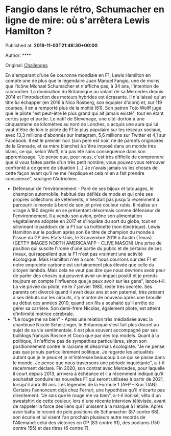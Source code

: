 
# Fangio dans le rétro, Schumacher en ligne de mire: où s'arrêtera Lewis Hamilton ?

Published at: **2019-11-03T21:46:30+00:00**

Author: ****

Original: [Challenges](https://www.challenges.fr/sport/fangio-dans-le-retro-schumacher-en-ligne-de-mire-ou-s-arretera-lewis-hamilton_682999)

En s'emparant d'une 6e couronne mondiale en F1, Lewis Hamilton en compte une de plus que le légendaire Juan Manuel Fangio, une de moins que l'icône Michael Schumacher et n'affiche pas, à 34 ans, l'intention de raccrocher.
La domination du Britannique au volant de sa Mercedes depuis 2014 et l'introduction des moteurs hybrides est écrasante. Il n'a laissé qu'un titre lui échapper (en 2016 à Nico Rosberg, son équipier d'alors) et, sur 119 courses, il en a remporté plus de la moitié (61).
Son patron Toto Wolff juge que le pilote "est peut-être le plus grand qui ait jamais existé", tout en étant certes juge et partie.
Le natif de Stevenage, une cité-dortoir à une cinquantaine de kilomètres au nord de Londres, a acquis une aura qui lui vaut d'être de loin le pilote de F1 le plus populaire sur les réseaux sociaux, avec 13,3 millions d'abonnés sur Instagram, 5,6 millions sur Twitter et 4,1 sur Facebook.
Il est le premier noir (son père est noir, né de parents originaires de la Grenade, et sa mère blanche) à s'être imposé dans un monde très blanc, ce qui, selon Wolff, n'a pas été sans conséquence dans son apprentissage.
"Je pense que, pour nous, c'est très difficile de comprendre que si vous faites partie d'un très petit nombre, vous pouvez vous retrouver confronté à ce genre de situation (...) Je n'avais jamais vu les choses de cette façon avant qu'il ne me l'explique et cela m'en a fait prendre conscience", souligne l'Autrichien.
- Défenseur de l'environnement -
Paré de ses bijoux et tatouages, le champion automobile, habitué des défilés de mode et qui crée ses propres collections de vêtements, n'hésitait pas jusqu'à récemment à parcourir le monde à bord de son jet privé couleur rubis.
Il réalise un virage à 180 degrés en se présentant désormais comme défenseur de l'environnement. Il a vendu son avion, prône son alimentation végétalienne adoptée en 2017 et s'inquiète du sort du globe, tout en sillonnant le paddock de la F1 sur sa trottinette (non électrique).
Lewis Hamilton sur le podium après son 6e titre de champion du monde à l'issue du GP des Etats-Unis, le 3 novembre 2019 à Austin (Texas) (GETTY IMAGES NORTH AMERICA/AFP - CLIVE MASON)
Une prise de position qui suscite l'ironie d'une partie du public et de certains de ses rivaux, qui rappellent que la F1 n'est pas vraiment une activité écologique.
Mais Hamilton n'en a cure: "nous courrons sur des F1 et notre empreinte carbone est certainement plus élevée que celle du citoyen lambda. Mais cela ne veut pas dire que nous devrions avoir peur de parler des choses qui peuvent avoir un impact positif et je prends toujours en compte l'influence que je peux avoir sur les gens", lance-t-il.
La vie privée du pilote, né le 7 janvier 1985, reste très secrète. Ses parents ont divorcé quand il avait deux ans et son paternel, très présent à ses débuts sur les circuits, s'y montre de nouveau après une brouille au début des années 2010, quand son fils a souhaité qu'il arrête de gérer sa carrière. Son demi-frère Nicolas, également pilote, est atteint d'infirmité motrice cérébrale.
- "Le rouge me va bien" -
Après une relation très médiatisée avec la chanteuse Nicole Scherzinger, le Britannique s'est fait plus discret au sujet de sa vie sentimentale. Il est plus souvent accompagné par ses bulldogs français Roscoe et Coco que par des top models.
Quant à la politique, il n'affiche pas de sympathies particulières, sinon son positionnement contre le racisme et désormais écologiste. "Je ne pense pas que je suis particulièrement politique. Je regarde les actualités autant que je le peux et je m'intéresse beaucoup à ce qui se passe dans le monde. Je pense que nous traversons une période inquiétante", a-t-il récemment déclaré.
Fin 2020, son contrat avec Mercedes, pour laquelle il court depuis 2013, arrivera à échéance et il a récemment indiqué qu'il souhaitait conduire les nouvelles F1 qui seront utilisées à partir de 2021, lorsqu'il aura 36 ans.
Les légendes de la Formule 1 (AFP - Kun TIAN)
Certains l'annoncent déjà chez Ferrari, une hypothèse qu'il n'écarte pas directement.
"Je sais que le rouge me va bien", a-t-il ironisé, vêtu d'un sweatshirt de cette couleur, lors d'une récente interview télévisée, avant de rappeler la force des liens qui l'unissent à la marque à l'étoile.
Après avoir battu le record de pole positions de Schumacher (87 contre 68), son écurie et lui visent l'an prochain plusieurs autre records de l'Allemand: celui des victoires en GP (83 contre 91), des podiums (150 contre 155) et des titres (6 contre 7).
